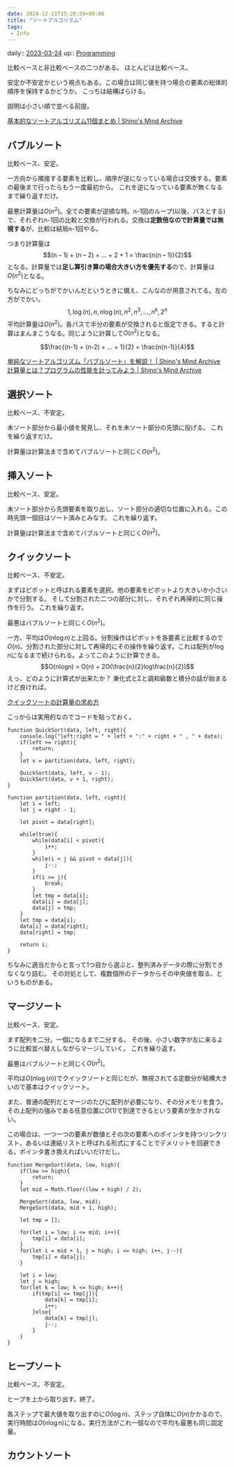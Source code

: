 ```yaml
---
date: 2024-12-21T15:20:59+09:00
title: "ソートアルゴリズム"
tags:
 - Info
---
```


daily:: [2023-03-24](/Daily_Note/2023-03-24.md)
up:: [Programming](../Bar/Program/Programming.md)

比較ベースと非比較ベースの二つがある。
ほとんどは比較ベース。

安定か不安定かという視点もある。この場合は同じ値を持つ場合の要素の総体的順序を保持するかどうか。
こっちは結構ばらける。

説明は小さい順で並べる前提。

[基本的なソートアルゴリズム11個まとめ | Shino's Mind Archive](https://shinoarchive.com/contents/1916/)

## バブルソート
比較ベース、安定。

一方向から隣接する要素を比較し、順序が逆になっている場合は交換する。要素の最後まで行ったらもう一度最初から。
これを逆になっている要素が無くなるまで繰り返すだけ。

最悪計算量は$O(n^2)$。全ての要素が逆順な時。n-1回のループ(以後、パスとする)で、それぞれn-1回の比較と交換が行われる。交換は**定数倍なので計算量では無視する**が、比較は結局n-1回やる。

つまり計算量は
$$(n – 1) + (n – 2) + … + 2 + 1 = \frac{n(n – 1)}{2}$$
となる。計算量では**足し算引き算の場合大きい方を優先する**ので、計算量は$O(n^2)$となる。

ちなみにどっちがでかいんだというときに備え、こんなのが用意されてる。左の方がでかい。
$$1, \log(n), n, n\log(n), n^2, n^3, …, n^k, 2^n$$
平均計算量は$O(n^2)$。各パスで半分の要素が交換されると仮定できる。すると計算はまんまこうなる。同じように計算して$O(n^2)$となる。

$$\frac{(n-1) + (n-2) + … + 1}{2} = \frac{n(n-1)}{4}$$



[単純なソートアルゴリズム「バブルソート」を解説！ | Shino's Mind Archive](https://shinoarchive.com/contents/1849/)
[計算量とは？プログラムの性能を計ってみよう | Shino's Mind Archive](https://shinoarchive.com/contents/746/)

## 選択ソート
比較ベース、不安定。

未ソート部分から最小値を発見し、それを未ソート部分の先頭に投げる。
これを繰り返すだけ。

計算量は計算法まで含めてバブルソートと同じく$O(n^2)$。

## 挿入ソート
比較ベース、安定。

未ソート部分から先頭要素を取り出し、ソート部分の適切な位置に入れる。この時先頭一個目はソート済みとみなす。
これを繰り返す。

計算量は計算法まで含めてバブルソートと同じく$O(n^2)$。

## クイックソート
比較ベース、不安定。

まずはピボットと呼ばれる要素を選択。他の要素をピボットより大きいか小さいかで分割する。
そして分割された二つの部分に対し、それぞれ再帰的に同じ操作を行う。
これを繰り返す。

最悪はバブルソートと同じく$O(n^2)$。

一方、平均は$O(n \log{n})$と上回る。分割操作はピボットを各要素と比較するので$O(n)$。分割された部分に対して再帰的にその操作を繰り返す。これは配列が$\log{n}$になるまで続けられる。よってこのように計算できる。
$$O(nlogn) = O(n) + 2O(\frac{n}{2}log\frac{n}{2})$$
えっ、どのように計算式が出来たか？
漸化式とΣと調和級数と積分の話が始まるけど良ければ。

[クイックソートの計算量の求め方](https://zenn.dev/ike_pon/articles/4b5be3b889ad3bcc20a8)

こっからは実用的なのでコードを貼っておく。

```
function QuickSort(data, left, right){
    console.log("left:right = " + left + ":" + right + " , " + data);
    if(left >= right){
        return;
    }
    let v = partition(data, left, right);

    QuickSort(data, left, v - 1);
    QuickSort(data, v + 1, right);
}

function partition(data, left, right){
    let i = left;
    let j = right - 1;

    let pivot = data[right];

    while(true){
        while(data[i] < pivot){
            i++;
        }
        while(i < j && pivot < data[j]){
            j--;
        }
        if(i >= j){
            break;
        }
        let tmp = data[i];
        data[i] = data[j];
        data[j] = tmp;
    }
    let tmp = data[i];
    data[i] = data[right];
    data[right] = tmp;

    return i;
}
```

ちなみに適当だからと言って1つ目から選ぶと、整列済みデータの際に分割できなくなり詰む。
その対処として、複数個所のデータからその中央値を取る、というものがある。

## マージソート
比較ベース、安定。

まず配列を二分。一個になるまで二分する。
その後、小さい数字が左に来るように比較並べ替えしながらマージしていく。
これを繰り返す。

最悪はバブルソートと同じく$O(n^2)$。

平均は$O(n \log(n))$でクイックソートと同じだが、無視されてる定数分が結構大きいので基本はクイックソート。

また、普通の配列だとマージのたびに配列が必要になり、その分メモリを食う。
その上配列の強みである任意位置に$O(1)$で到達できるという要素が生かされない。

この場合は、一つ一つの要素が数値とその次の要素へのポインタを持つリンクリスト、あるいは連結リストと呼ばれる形式にすることでデメリットを回避できる。ポインタ書き換えればいいだけだし。

```
function MergeSort(data, low, high){
    if(low >= high){
        return;
    }
    let mid = Math.floor((low + high) / 2);

    MergeSort(data, low, mid);
    MergeSort(data, mid + 1, high);

    let tmp = [];

    for(let i = low; i <= mid; i++){
        tmp[i] = data[i];
    }
    for(let i = mid + 1, j = high; i <= high; i++, j--){
        tmp[i] = data[j];
    }

    let i = low;
    let j = high;
    for(let k = low; k <= high; k++){
        if(tmp[i] <= tmp[j]){
            data[k] = tmp[i];
            i++;
        }else{
            data[k] = tmp[j];
            j--;
        }
    }
}
```

## ヒープソート
比較ベース。不安定。

ヒープを上から取り出す。終了。

各ステップで最大値を取り出すのに$O(\log{n})$、ステップ自体に$O(n)$かかるので、実行時間は$O(n\log{n})$になる。実行方法がこれ一個なので平均も最悪も同じ固定量。

## カウントソート
